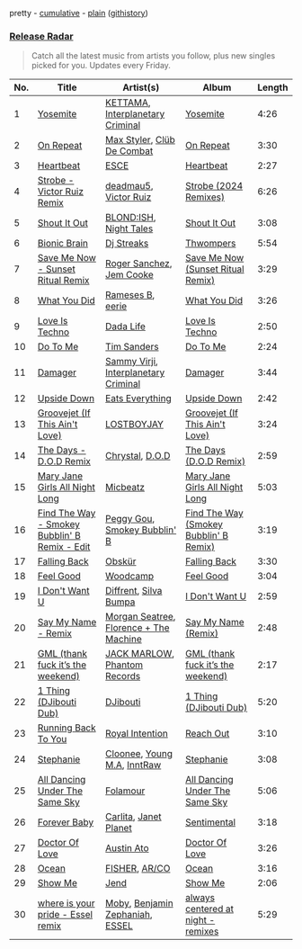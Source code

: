 pretty - [cumulative](/playlists/cumulative/Release%20Radar.md) - [plain](/playlists/plain/37i9dQZEVXbsudmxBFKW7G) ([githistory](https://github.githistory.xyz/vitokorn/spotify-playlist-archive/blob/master/playlists/plain/37i9dQZEVXbsudmxBFKW7G))
### [Release Radar](https://open.spotify.com/playlist/37i9dQZEVXbsudmxBFKW7G)

> Catch all the latest music from artists you follow, plus new singles picked for you. Updates every Friday.

| No. | Title | Artist(s) | Album | Length |
|---|---|---|---|---|
| 1 | [Yosemite](https://open.spotify.com/track/2I7Ph7hRkjOMgy9WCsE4F3) | [KETTAMA](https://open.spotify.com/artist/3an9rnsXKPCAMlZgH4A0n4), [Interplanetary Criminal](https://open.spotify.com/artist/6uJ51uV5rYzu1MJkC4CceI) | [Yosemite](https://open.spotify.com/album/5fDFirEEe5owUhblkIy23d) | 4:26 |
| 2 | [On Repeat](https://open.spotify.com/track/1XGKqeShkPsvuUrhNnMyPM) | [Max Styler](https://open.spotify.com/artist/3NKKngINK1tP6BFy0WOyWk), [Clüb De Combat](https://open.spotify.com/artist/0mY4R6feaMEIn9AEO2lMZw) | [On Repeat](https://open.spotify.com/album/6uAOimzv7qtVtW3Rlh9AdX) | 3:30 |
| 3 | [Heartbeat](https://open.spotify.com/track/0Dq497oyYBKMb2lZrtgJco) | [ESCE](https://open.spotify.com/artist/3xVvJGFXPlg9vcRkNB6BGk) | [Heartbeat](https://open.spotify.com/album/2OSqmmGA80u88gB10EElPo) | 2:27 |
| 4 | [Strobe - Victor Ruiz Remix](https://open.spotify.com/track/7imzYANu2fpLPkaM92PO2E) | [deadmau5](https://open.spotify.com/artist/2CIMQHirSU0MQqyYHq0eOx), [Victor Ruiz](https://open.spotify.com/artist/0xgdNNa5mIbnJKp8AG8S4z) | [Strobe (2024 Remixes)](https://open.spotify.com/album/7ynt5ILHydfzqMTBhEZqBf) | 6:26 |
| 5 | [Shout It Out](https://open.spotify.com/track/1rb2J5X3ncQy0fMixDgWCm) | [BLOND:ISH](https://open.spotify.com/artist/6zsJjoCtL1WByG0VsuFWzR), [Night Tales](https://open.spotify.com/artist/7lCWd42OYd5Rn7UbozbA6R) | [Shout It Out](https://open.spotify.com/album/6eWeacm1Oij2HwG8wHd3ms) | 3:08 |
| 6 | [Bionic Brain](https://open.spotify.com/track/1WSR5NQTwcI38YST4SGPzo) | [Dj Streaks](https://open.spotify.com/artist/67YkGjtw8rmC6Ck0GmoxFA) | [Thwompers](https://open.spotify.com/album/60dOb2opTHReRPUOEDXzJ4) | 5:54 |
| 7 | [Save Me Now - Sunset Ritual Remix](https://open.spotify.com/track/1VN5GFzYfFkFGaKIJvei8v) | [Roger Sanchez](https://open.spotify.com/artist/1HT9k1ZSUL9IczSstOAgWJ), [Jem Cooke](https://open.spotify.com/artist/0AkL5tzM3UsDlWak9E0OwH) | [Save Me Now (Sunset Ritual Remix)](https://open.spotify.com/album/45ybtyieXJAnaGg7RgUDWi) | 3:29 |
| 8 | [What You Did](https://open.spotify.com/track/5XEONEp0zR8hUQitG66IxA) | [Rameses B](https://open.spotify.com/artist/06EfEcjc0vdvI6VNL0soIO), [eerie](https://open.spotify.com/artist/34Ms8SDF1EGvcSULOKjgaV) | [What You Did](https://open.spotify.com/album/16hPDvuC9mngcirBytn3YG) | 3:26 |
| 9 | [Love Is Techno](https://open.spotify.com/track/38xnVHMziybDuOzd0D8Bxy) | [Dada Life](https://open.spotify.com/artist/00sAT5YX8W3xNd1EuqyHw9) | [Love Is Techno](https://open.spotify.com/album/4TXUVwVkUhBxvCOYb2QRKl) | 2:50 |
| 10 | [Do To Me](https://open.spotify.com/track/7aWKXRxZhiDK7D2gEkKWJD) | [Tim Sanders](https://open.spotify.com/artist/1E3ho9kLdNdFz1L1JISV82) | [Do To Me](https://open.spotify.com/album/19hZHBhaLfynrFPFE1AOYL) | 2:24 |
| 11 | [Damager](https://open.spotify.com/track/7lNxQksP0anFNGEq8zsjMS) | [Sammy Virji](https://open.spotify.com/artist/1GuqTQbuixFHD6eBkFwVcb), [Interplanetary Criminal](https://open.spotify.com/artist/6uJ51uV5rYzu1MJkC4CceI) | [Damager](https://open.spotify.com/album/2BtrCfwSWpUByzO4leFHJB) | 3:44 |
| 12 | [Upside Down](https://open.spotify.com/track/0c4Nc8b09Ry23plhCf387W) | [Eats Everything](https://open.spotify.com/artist/4W991QdgKWX4TO864ypInA) | [Upside Down](https://open.spotify.com/album/3GE1ciHI7qSIoY8HQ2jePH) | 2:42 |
| 13 | [Groovejet (If This Ain't Love)](https://open.spotify.com/track/6LB6i2iCywifKHg0w5PJ1Q) | [LOSTBOYJAY](https://open.spotify.com/artist/1k0BkkbwTGZGBqrNWwuucL) | [Groovejet (If This Ain't Love)](https://open.spotify.com/album/271PMAzZstjYBAyypPMrPi) | 3:24 |
| 14 | [The Days - D.O.D Remix](https://open.spotify.com/track/23VwsDnz3bvQYiwOTGfC1L) | [Chrystal](https://open.spotify.com/artist/5bQ3wFgekuIMIcWJuxkqLK), [D.O.D](https://open.spotify.com/artist/0Cs47vvRsPgEfliBU9KDiB) | [The Days (D.O.D Remix)](https://open.spotify.com/album/2dH7BWztKQOznx7LT4l65I) | 2:59 |
| 15 | [Mary Jane Girls All Night Long](https://open.spotify.com/track/5jSJcalWduTa1BqdxuK3W1) | [Micbeatz](https://open.spotify.com/artist/72ybgU1eIksM4jRtQOZsx4) | [Mary Jane Girls All Night Long](https://open.spotify.com/album/4fA5oJXqGavYPhwQb7wuA1) | 5:03 |
| 16 | [Find The Way - Smokey Bubblin' B Remix - Edit](https://open.spotify.com/track/2ZPtUFGyi6SrPCSSnXwenD) | [Peggy Gou](https://open.spotify.com/artist/2mLA48B366zkELXYx7hcDN), [Smokey Bubblin' B](https://open.spotify.com/artist/1iXq8vdKgJp43m1vhiAmUM) | [Find The Way (Smokey Bubblin' B Remix)](https://open.spotify.com/album/0VGwTefFVC2h5X9UBQ3qm8) | 3:19 |
| 17 | [Falling Back](https://open.spotify.com/track/6Vd1DMK1agDDFoAJyvSSaI) | [Obskür](https://open.spotify.com/artist/29MTNlaVntQaQiDyj8KGwx) | [Falling Back](https://open.spotify.com/album/1PNLHxshVVuPtCQgY7tWGo) | 3:30 |
| 18 | [Feel Good](https://open.spotify.com/track/7bcIg56ekbCMyYKQGyB9Mh) | [Woodcamp](https://open.spotify.com/artist/4X4OIDYqg755pwdswXUXb3) | [Feel Good](https://open.spotify.com/album/19kBzWKFMIYIC2rQGeDdz9) | 3:04 |
| 19 | [I Don't Want U](https://open.spotify.com/track/0riaqupdgVCf58PyhOoh26) | [Diffrent](https://open.spotify.com/artist/7mycnkT3eOskxxGbN9skkV), [Silva Bumpa](https://open.spotify.com/artist/2dPLkqesvPXpIlP65JoLrf) | [I Don't Want U](https://open.spotify.com/album/1APiHnDcdonUwy6mtfUpeO) | 2:59 |
| 20 | [Say My Name - Remix](https://open.spotify.com/track/6GOOcBV0wLoHrH5D9AWA32) | [Morgan Seatree](https://open.spotify.com/artist/0GInfEJXl2kGPhSsVqEqXh), [Florence + The Machine](https://open.spotify.com/artist/1moxjboGR7GNWYIMWsRjgG) | [Say My Name (Remix)](https://open.spotify.com/album/5zs9KJ2YsEjRzafvTdYTsk) | 2:48 |
| 21 | [GML (thank fuck it’s the weekend)](https://open.spotify.com/track/1ylAagblXaekleEan37UQR) | [JACK MARLOW](https://open.spotify.com/artist/5qIDbjJ9VyV3eogXzEA6H3), [Phantom Records](https://open.spotify.com/artist/1dHcunJQkysyrXIhVS7rOE) | [GML (thank fuck it’s the weekend)](https://open.spotify.com/album/4APevZB8PfwjBUGKNbda0V) | 2:17 |
| 22 | [1 Thing (DJibouti Dub)](https://open.spotify.com/track/0iwEad4T5N0dQVoPcR3ADH) | [DJibouti](https://open.spotify.com/artist/2PyUWRpP3uy6MrZB1rPxQw) | [1 Thing (DJibouti Dub)](https://open.spotify.com/album/1QubZs56qbXL6Tce8ysA24) | 5:20 |
| 23 | [Running Back To You](https://open.spotify.com/track/4ZPPFxNoZ4xoD4bhrwJLIJ) | [Royal Intention](https://open.spotify.com/artist/72yWzDmSEaSArHnLcRY6SS) | [Reach Out](https://open.spotify.com/album/1d2I7vTP6OO5OsMfnrojhL) | 3:10 |
| 24 | [Stephanie](https://open.spotify.com/track/3sh2q76qsc7yLkQNmHKfQf) | [Cloonee](https://open.spotify.com/artist/7MdlXmq2HViAJWo9cf30sR), [Young M.A](https://open.spotify.com/artist/7LvoDJUNGnOrPdGRzVtOJ9), [InntRaw](https://open.spotify.com/artist/0j6Tcp4NiZqsS3OEl4ppLw) | [Stephanie](https://open.spotify.com/album/1Q8iOXsn2SJGFSxUyMHjmk) | 3:08 |
| 25 | [All Dancing Under The Same Sky](https://open.spotify.com/track/34nU6alDYCoJUQCPEgzrNl) | [Folamour](https://open.spotify.com/artist/6pJY5At9SiMpAOBrw9YosS) | [All Dancing Under The Same Sky](https://open.spotify.com/album/7neGZmdsrMN8lCICKR7LuR) | 5:06 |
| 26 | [Forever Baby](https://open.spotify.com/track/07A5bghc5rp1kXuAYwl7Eo) | [Carlita](https://open.spotify.com/artist/1GVbOnrND8b3eh2JZ4opw8), [Janet Planet](https://open.spotify.com/artist/6WaeCF7BKSHfUuOj4ggRoq) | [Sentimental](https://open.spotify.com/album/15JwpSbmrg94260qjQQYse) | 3:18 |
| 27 | [Doctor Of Love](https://open.spotify.com/track/5OwLg5uzdyWADI4eY2s41S) | [Austin Ato](https://open.spotify.com/artist/6sCrZwNbMhp1iahiiFQY66) | [Doctor Of Love](https://open.spotify.com/album/5LhsUHiVNHZ7bTJAYh2wLh) | 3:26 |
| 28 | [Ocean](https://open.spotify.com/track/5Dvlbh5yIVJw57MM9DejLK) | [FISHER](https://open.spotify.com/artist/1VJ0briNOlXRtJUAzoUJdt), [AR/CO](https://open.spotify.com/artist/7mGI9Sd66FqHjIkwzkgbG7) | [Ocean](https://open.spotify.com/album/4sgos7QFhwHntildfLL23a) | 3:16 |
| 29 | [Show Me](https://open.spotify.com/track/1kr1CuVE3YH4awSCN0Jj08) | [Jend](https://open.spotify.com/artist/56WlN4e9YbaEI8KdXaFgTN) | [Show Me](https://open.spotify.com/album/6hi53PmXjoEF55zbFpgTjH) | 2:06 |
| 30 | [where is your pride - Essel remix](https://open.spotify.com/track/0eorh39aosICSvw4ueSXMw) | [Moby](https://open.spotify.com/artist/3OsRAKCvk37zwYcnzRf5XF), [Benjamin Zephaniah](https://open.spotify.com/artist/43Y2qDsaehzl7U9s2RtFX6), [ESSEL](https://open.spotify.com/artist/2ucdZN7GyBGxIKHIzksnXc) | [always centered at night - remixes](https://open.spotify.com/album/1aoPo287iL5XUmPzjidHIv) | 5:29 |